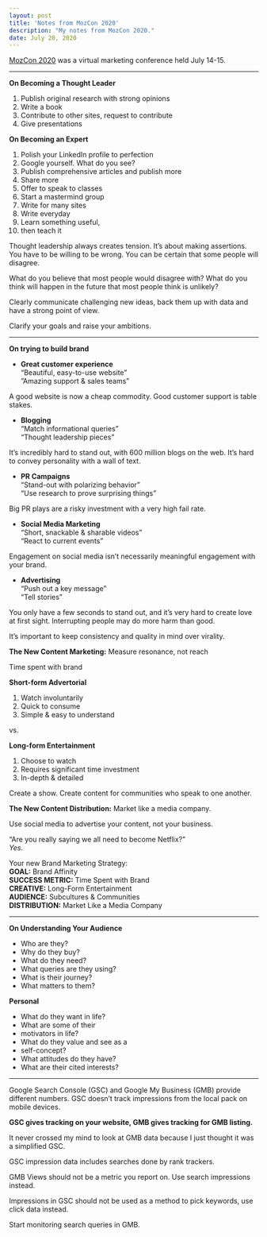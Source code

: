 ```yaml
---
layout: post
title: 'Notes from MozCon 2020'
description: "My notes from MozCon 2020."
date: July 20, 2020
---
```


[MozCon 2020](https://moz.com/mozcon) was a virtual marketing conference held July 14-15.

---

**On Becoming a Thought Leader**
1. Publish original research with strong opinions
2. Write a book
3. Contribute to other sites, request to contribute
4. Give presentations

**On Becoming an Expert**
1. Polish your LinkedIn profile to perfection
2. Google yourself. What do you see?
3. Publish comprehensive articles and publish more
4. Share more
5. Offer to speak to classes
6. Start a mastermind group
7. Write for many sites
8. Write everyday
9. Learn something useful,
10. then teach it

Thought leadership always creates tension. It’s about making assertions. You have to be willing to be wrong. You can be certain that some people will disagree.

What do you believe that most people would disagree with?
What do you think will happen in the future that most people think is unlikely?

Clearly communicate challenging new ideas, back them up with data and have a strong point of view.

Clarify your goals and raise your ambitions.

---

**On trying to build brand**
- **Great customer experience**  
“Beautiful, easy-to-use website”  
”Amazing support & sales teams”

A good website is now a cheap commodity. 
Good customer support is table stakes.

- **Blogging**  
“Match informational queries”  
“Thought leadership pieces”

It’s incredibly hard to stand out, with 600 million blogs on the web.
It’s hard to convey personality with a wall of text.

- **PR Campaigns**  
“Stand-out with polarizing behavior”  
“Use research to prove surprising things”

Big PR plays are a risky investment with a very high fail rate.

- **Social Media Marketing**  
“Short, snackable & sharable videos”  
“React to current events”

Engagement on social media isn’t necessarily meaningful engagement with your brand.

- **Advertising**  
“Push out a key message”  
“Tell stories”

You only have a few seconds to stand out, and it’s very hard to create love at first sight.
Interrupting people may do more harm than good.

It’s important to keep consistency and quality in mind over virality.


**The New Content Marketing:** Measure resonance, not reach

Time spent with brand

**Short-form Advertorial**
1. Watch involuntarily
2. Quick to consume
3. Simple & easy to understand

vs. 

**Long-form Entertainment**
1. Choose to watch
2. Requires significant time investment 
3. In-depth & detailed

Create a show. Create content for communities who speak to one another.

**The New Content Distribution:** Market like a media company.

Use social media to advertise your content, not your business.

“Are you really saying we all need to become Netflix?”  
*Yes.*


Your new Brand Marketing Strategy:  
**GOAL:** Brand Affinity  
**SUCCESS METRIC:** Time Spent with Brand  
**CREATIVE:** Long-Form Entertainment  
**AUDIENCE:** Subcultures & Communities  
**DISTRIBUTION:** Market Like a Media Company


---

**On Understanding Your Audience**
- Who are they?
- Why do they buy?
- What do they need?
- What queries are they using?
- What is their journey?
- What matters to them?

**Personal**
- What do they want in life?
- What are some of their
- motivators in life?
- What do they value and see as a
- self-concept?
- What attitudes do they have?
- What are their cited interests?


---

Google Search Console (GSC) and Google My Business (GMB) provide different numbers.
GSC doesn’t track impressions from the local pack on mobile devices.

**GSC gives tracking on your website, GMB gives tracking for GMB listing.**

It never crossed my mind to look at GMB data because I just thought it was a simplified GSC.

GSC impression data includes searches done by rank trackers.

GMB Views should not be a metric you report on. Use search impressions instead.

Impressions in GSC should not be used as a method to pick keywords, use click data instead.

Start monitoring search queries in GMB.